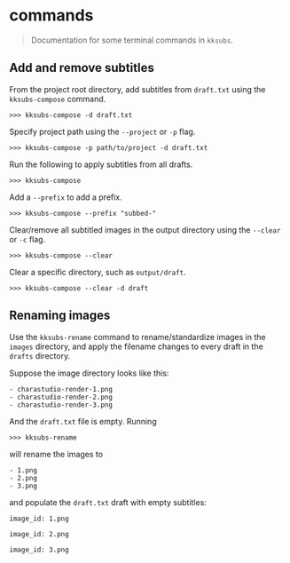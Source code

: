 # commands
> Documentation for some terminal commands in `kksubs`.

## Add and remove subtitles

From the project root directory, add subtitles from `draft.txt` using the `kksubs-compose` command.

```
>>> kksubs-compose -d draft.txt
```
Specify project path using the `--project` or `-p` flag.
```
>>> kksubs-compose -p path/to/project -d draft.txt
```
Run the following to apply subtitles from all drafts.
```
>>> kksubs-compose
```
Add a `--prefix` to add a prefix.
```
>>> kksubs-compose --prefix "subbed-"
```
Clear/remove all subtitled images in the output directory using the `--clear` or `-c` flag.
```
>>> kksubs-compose --clear
```
Clear a specific directory, such as `output/draft`.
```
>>> kksubs-compose --clear -d draft
```

## Renaming images
Use the `kksubs-rename` command to rename/standardize images in the `images` directory, and apply the filename changes to every draft in the `drafts` directory.

Suppose the image directory looks like this:
```
- charastudio-render-1.png
- charastudio-render-2.png
- charastudio-render-3.png
```
And the `draft.txt` file is empty. Running
```
>>> kksubs-rename
```
will rename the images to
```
- 1.png
- 2.png
- 3.png
```
and populate the `draft.txt` draft with empty subtitles:
```
image_id: 1.png

image_id: 2.png

image_id: 3.png
```